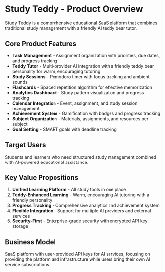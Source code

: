 # Study Teddy - Product Overview

Study Teddy is a comprehensive educational SaaS platform that combines traditional study management with a friendly AI teddy bear tutor.

## Core Product Features

- **Task Management** - Assignment organization with priorities, due dates, and progress tracking
- **Teddy Tutor** - Multi-provider AI integration with a friendly teddy bear personality for warm, encouraging tutoring
- **Study Sessions** - Pomodoro timer with focus tracking and ambient sounds
- **Flashcards** - Spaced repetition algorithm for effective memorization
- **Analytics Dashboard** - Study pattern visualization and progress tracking
- **Calendar Integration** - Event, assignment, and study session management
- **Achievement System** - Gamification with badges and progress tracking
- **Subject Organization** - Materials, assignments, and resources per subject
- **Goal Setting** - SMART goals with deadline tracking

## Target Users

Students and learners who need structured study management combined with AI-powered educational assistance.

## Key Value Propositions

1. **Unified Learning Platform** - All study tools in one place
2. **Teddy-Enhanced Learning** - Warm, encouraging AI tutoring with a friendly personality
3. **Progress Tracking** - Comprehensive analytics and achievement system
4. **Flexible Integration** - Support for multiple AI providers and external services
5. **Security-First** - Enterprise-grade security with encrypted API key storage

## Business Model

SaaS platform with user-provided API keys for AI services, focusing on providing the platform and infrastructure while users bring their own AI service subscriptions.